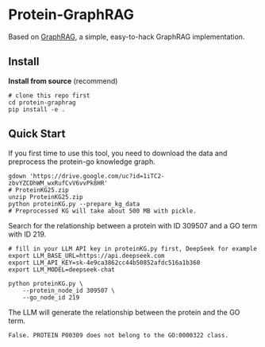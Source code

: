 # Protein-GraphRAG

Based on [GraphRAG]("https://github.com/gusye1234/nano-graphrag"), a simple, easy-to-hack GraphRAG implementation.

## Install

**Install from source** (recommend)

```shell
# clone this repo first
cd protein-graphrag
pip install -e .
```

## Quick Start

If you first time to use this tool, you need to download the data and preprocess the protein-go knowledge graph.

```shell
gdown 'https://drive.google.com/uc?id=1iTC2-zbvYZCDhWM_wxRufCvV6vvPk8HR'
# ProteinKG25.zip
unzip ProteinKG25.zip
python proteinKG.py --prepare_kg_data
# Preprocessed KG will take about 500 MB with pickle.
```

Search for the relationship between a protein with ID 309507 and a GO term with ID 219.
```shell
# fill in your LLM API key in proteinKG.py first, DeepSeek for example
export LLM_BASE_URL=https://api.deepseek.com
export LLM_API_KEY=sk-4e9ca3862cc44b50852afdc516a1b360
export LLM_MODEL=deepseek-chat

python proteinKG.py \
    --protein_node_id 309507 \
    --go_node_id 219
```

The LLM will generate the relationship between the protein and the GO term.
```
False. PROTEIN P00309 does not belong to the GO:0000322 class.
```


